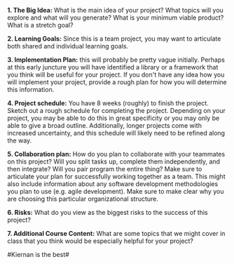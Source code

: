 **1. The Big Idea:** What is the main idea of your project? What topics will you explore and what will you generate? What is your minimum viable product? What is a stretch goal?

**2. Learning Goals:** Since this is a team project, you may want to articulate both shared and individual learning goals.

**3. Implementation Plan:** this will probably be pretty vague initially. Perhaps at this early juncture you will have identified a library or a framework that you think will be useful for your project. If you don't have any idea how you will implement your project, provide a rough plan for how you will determine this information.

**4. Project schedule:** You have 8 weeks (roughly) to finish the project. Sketch out a rough schedule for completing the project. Depending on your project, you may be able to do this in great specificity or you may only be able to give a broad outline. Additionally, longer projects come with increased uncertainty, and this schedule will likely need to be refined along the way.

**5. Collaboration plan:** How do you plan to collaborate with your teammates on this project? Will you split tasks up, complete them independently, and then integrate? Will you pair program the entire thing? Make sure to articulate your plan for successfully working together as a team. This might also include information about any software development methodologies you plan to use (e.g. agile development). Make sure to make clear why you are choosing this particular organizational structure.

**6. Risks:** What do you view as the biggest risks to the success of this project?

**7. Additional Course Content:** What are some topics that we might cover in class that you think would be especially helpful for your project?

#Kiernan is the best#
